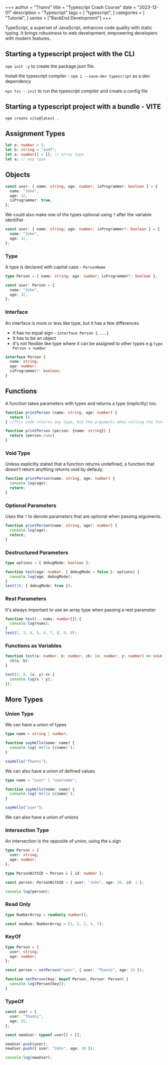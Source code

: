 +++
author = "Thanni"
title = "Typescript Crash Course"
date = "2023-12-01"
description = "Typescript"
tags = [
    "typescript",
]
categories = [
    "Tutorial",
]
series = ["BackEnd Development"]
+++

TypeScript, a superset of JavaScript, enhances code quality with static typing. It brings robustness to web development, empowering developers with modern features.

<!--more-->

## Starting a typescript project with the CLI

`npm init -y` to create the package.json file.

Install the typescript compiler - `npm i --save-dev typescript` as a dev dependency

`npx tsc --init` to run the typescript compiler and create a config file

## Starting a typescript project with a bundle - VITE

`npm create vite@latest .`

## Assignment Types

```typescript
let a: number = 5;
let b: string = "asdf";
let a: number[] = []; // array type
let a; // any type
```

## Objects

```typescript
const user: { name: string; age: number; isProgrammer: boolean } = {
  name: "John",
  age: 32,
  isProgrammer: true,
};
```

We could also make one of the types optional using `?` after the variable identifier

```typescript
const user: { name: string; age: number; isProgrammer?: boolean } = {
  name: "John",
  age: 32,
};
```

### Type

A type is declared with capital case - `PersonName`

```typescript
type Person = { name: string; age: number; isProgrammer?: boolean };

const user: Person = {
  name: "John",
  age: 32,
};
```

### Interface

An interface is more or less like type, but it has a few differences

- It has no equal sign - `interface Person {....}`
- It has to be an object
- It's not flexible like type where it can be assigned to other types e.g `type Person = number`

```typescript
interface Person {
  name: string;
  age: number;
  isProgrammer?: boolean;
}
```

## Functions

A function takes parameters with types and returns a type (implicitly) too.

```typescript
function printPerson (name: string, age: number) {
  return ()
} //This code returns any type, but the arguments when calling the funciton msut be a string and a number.

function printPerson (person: {name: string}) {
  return (person.name)
}
```

### Void Type

Unless explicitly stated that a function returns undefined, a function that doesn't return anything returns void by defauly.

```typescript
function printPerson(name: string, age: number) {
  console.log(age);
  return;
}
```

### Optional Parameters

Uses the `?` to denote parameters that are optional when passing arguments.

```typescript
function printPerson(name: string, age?: number) {
  console.log(age);
  return;
}
```

### Destructured Parameters

```typescript
type options = { debugMode: boolean };

function test(age: number, { debugMode = false }: options) {
  console.log(age, debugMode);
}
test(18, { debugMode: true });
```

### Rest Parameters

It's always important to use an array type when passing a rest parameter

```typescript
function test(...nums: number[]) {
  console.log(nums);
}
test(1, 3, 4, 5, 6, 7, 8, 9, 0);
```

### Functions as Variables

```typescript
function test(a: number, b: number, cb: (x: number, y: number) => void) {
  cb(a, b);
}

test(3, 8, (x, y) => {
  console.log(x * y);
});
```

## More Types

### Union Type

We can have a union of types

```typescript
type name = string | number;

function sayHello(name: name) {
  console.log(`Hello ${name}`);
}

sayHello("Thanni");
```

We can also have a union of defined values

```typescript
type name = "user" | "username";

function sayHello(name: name) {
  console.log(`Hello ${name}`);
}

sayHello("user");
```

We can also have a union of unions

### Intersection Type

An intersection is the opposite of union, using the `&` sign

```typescript
type Person = {
  user: string;
  age: number;
};

type PersonWithID = Person & { id: number };

const person: PersonWithID = { user: "John", age: 30, id: 1 };

console.log(person);
```

### Read Only

```typescript
type NumberArray = readonly number[];

const newNum: NumberArray = [1, 2, 3, 4, 5];
```

### KeyOf

```typescript
type Person = {
  user: string;
  age: number;
};

const person = setPerson("user", { user: "Thanni", age: 25 });

function setPerson(key: keyof Person, Person: Person) {
  console.log(Person[key]);
}
```

### TypeOf

```typescript
const user = {
  user: "Thanni",
  age: 25,
};

const newUser: typeof user[] = [];

newUser.push(user);
newUser.push({ user: "John", age: 30 });

console.log(newUser);
```
